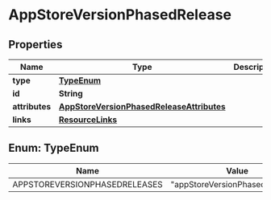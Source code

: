 

# AppStoreVersionPhasedRelease


## Properties

| Name | Type | Description | Notes |
|------------ | ------------- | ------------- | -------------|
|**type** | [**TypeEnum**](#TypeEnum) |  |  |
|**id** | **String** |  |  |
|**attributes** | [**AppStoreVersionPhasedReleaseAttributes**](AppStoreVersionPhasedReleaseAttributes.md) |  |  [optional] |
|**links** | [**ResourceLinks**](ResourceLinks.md) |  |  [optional] |



## Enum: TypeEnum

| Name | Value |
|---- | -----|
| APPSTOREVERSIONPHASEDRELEASES | &quot;appStoreVersionPhasedReleases&quot; |



